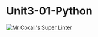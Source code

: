# Unit3-01-Python
[![Mr Coxall's Super Linter](https://github.com/ICS3U-C-Programming-TonyT/Unit3-01-Python/workflows/Mr%20Coxall's%20Super%20Linter/badge.svg)](https://github.com/ICS3U-C-Programming-TonyT/Unit3-01-Python/actions/)
